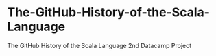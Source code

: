 # The-GitHub-History-of-the-Scala-Language
The GitHub History of the Scala Language 2nd Datacamp Project
